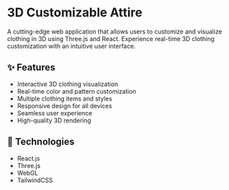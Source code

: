 # 3D Customizable Attire

A cutting-edge web application that allows users to customize and visualize clothing in 3D using Three.js and React. Experience real-time 3D clothing customization with an intuitive user interface.

## ✨ Features

- Interactive 3D clothing visualization
- Real-time color and pattern customization
- Multiple clothing items and styles
- Responsive design for all devices
- Seamless user experience
- High-quality 3D rendering

## 🚀 Technologies

- React.js
- Three.js
- WebGL
- TailwindCSS
